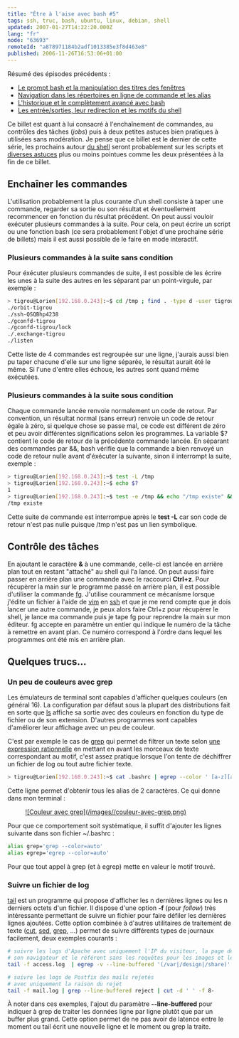 ```yaml
---
title: "Être à l'aise avec bash #5"
tags: ssh, truc, bash, ubuntu, linux, debian, shell
updated: 2007-01-27T14:22:20.000Z
lang: "fr"
node: "63693"
remoteId: "a878971184b2adf1013385e3f8d463e8"
published: 2006-11-26T16:53:06+01:00
---
```

 
Résumé des épisodes précédents :

* [Le prompt bash et la manipulation des titres des fenêtres](/post/etre-a-l-aise-avec-bash-1)
* [Navigation dans les répertoires en ligne de commande et les alias](/post/etre-a-l-aise-avec-bash-2)
* [L'historique et le complètement avancé avec bash](/post/etre-a-l-aise-avec-bash-3)
* [Les entrée/sorties, leur redirection et les motifs du shell](/post/etre-a-l-aise-avec-bash-4)
 

Ce billet est quant à lui consacré à l'enchaînement de commandes, au contrôles des tâches (*jobs*) puis à deux petites astuces bien pratiques à utilisées sans modération. Je pense que ce billet est le dernier de cette série, les prochains autour [du shell](/tag/shell) seront probablement sur les scripts et [diverses astuces](/tag/truc) plus ou moins pointues comme les deux présentées à la fin de ce billet.

  
## Enchaîner les commandes

 
L'utilisation probablement la plus courante d'un shell consiste à taper une commande, regarder sa sortie ou son résultat et éventuellement recommencer en fonction du résultat précédent. On peut aussi vouloir exécuter plusieurs commandes à la suite. Pour cela, on peut écrire un script ou une fonction bash (ce sera probablement l'objet d'une prochaine série de billets) mais il est aussi possible de le faire en mode interactif.

  
### Plusieurs commandes à la suite sans condition

 
Pour éxécuter plusieurs commandes de suite, il est possible de les écrire les unes à la suite des autres en les séparant par un point-virgule, par exemple :

 ``` bash
> tigrou@Lorien[192.168.0.243]:~$ cd /tmp ; find . -type d -user tigrou > liste_dossiers ; cd ; cat /tmp/liste_dossiers
./orbit-tigrou
./ssh-QSQBhp4238
./gconfd-tigrou
./gconfd-tigrou/lock
./.exchange-tigrou
./listen
```

 
Cette liste de 4 commandes est regroupée sur une ligne, j'aurais aussi bien pu taper chacune d'elle sur une ligne séparée, le résultat aurait été le même. Si l'une d'entre elles échoue, les autres sont quand même exécutées.

   
### Plusieurs commandes à la suite sous condition

 
Chaque commande lancée renvoie normalement un code de retour. Par convention, un résultat normal (sans erreur) renvoie un code de retour égale à zéro, si quelque chose se passe mal, ce code est différent de zéro et peu avoir différentes significations selon les programmes. La variable $? contient le code de retour de la précédente commande lancée. En séparant des commandes par &amp;&amp;, bash vérifie que la commande a bien renvoyé un code de retour nulle avant d'éxécuter la suivante, sinon il interrompt la suite, exemple :

 ``` bash
> tigrou@Lorien[192.168.0.243]:~$ test -L /tmp
> tigrou@Lorien[192.168.0.243]:~$ echo $?
1
> tigrou@Lorien[192.168.0.243]:~$ test -e /tmp && echo "/tmp existe" && test -L /tmp && echo "/tmp est un lien symbolique"
/tmp existe
```

 
Cette suite de commande est interrompue après le **test -L** car son code de retour n'est pas nulle puisque /tmp n'est pas un lien symbolique.

    
## Contrôle des tâches

 
En ajoutant le caractère **&amp;** à une commande, celle-ci est lancée en arrière plan tout en restant &quot;attaché&quot; au shell qui l'a lancé. On peut aussi faire passer en arrière plan une commande avec le raccourci **Ctrl+z**. Pour récupèrer la main sur le programme passé en arrière plan, il est possible d'utiliser la commande [fg](http://pwet.fr/man/linux/commandes/fg). J'utilise couramment ce mécanisme lorsque j'édite un fichier à l'aide de [vim](http://pwet.fr/man/linux/commandes/vim) en [ssh](http://pwet.fr/man/linux/commandes/ssh) et que je me rend compte que je dois lancer une autre commande, je peux alors faire Ctrl+z pour récupèrer le shell, je lance ma commande puis je tape fg pour reprendre la main sur mon éditeur. fg accepte en paramètre un entier qui indique le numéro de la tâche à remettre en avant plan. Ce numéro correspond à l'ordre dans lequel les programmes ont été mis en arrière plan.

   
## Quelques trucs...

  
### Un peu de couleurs avec grep

 
Les émulateurs de terminal sont capables d'afficher quelques couleurs (en général 16). La configuration par défaut sous la plupart des distributions fait en sorte que [ls](http://pwet.fr/man/linux/commandes/ls) affiche sa sortie avec des couleurs en fonction du type de fichier ou de son extension. D'autres programmes sont capables d'améliorer leur affichage avec un peu de couleur.

 
C'est par exemple le cas de [grep](http://pwet.fr/man/linux/commandes/grep) qui permet de filtrer un texte selon [une expression rationnelle](http://pwet.fr/man/linux/conventions/regex) en mettant en avant les morceaux de texte correspondant au motif, c'est assez pratique lorsque l'on tente de déchiffrer un fichier de log ou tout autre fichier texte.

 ``` bash
> tigrou@Lorien[192.168.0.243]:~$ cat .bashrc | egrep --color ' [a-z][a-z]='
```

 
Cette ligne permet d'obtenir tous les alias de 2 caractères. Ce qui donne dans mon terminal :

 


<figure class="object-center"><a href="/images/couleur-avec-grep.png">![Couleur avec grep](/images//couleur-avec-grep.png)
</a></figure>




 
Pour que ce comportement soit systématique, il suffit d'ajouter les lignes suivante dans son fichier ~/.bashrc :

 ``` bash
alias grep='grep --color=auto'
alias egrep='egrep --color=auto'
```

 
Pour que tout appel à grep (et à egrep) mette en valeur le motif trouvé.

   
### Suivre un fichier de log

 
[tail](http://pwet.fr/man/linux/commandes/tail) est un programme qui propose d'afficher les n dernières lignes ou les n derniers octets d'un fichier. Il dispose d'une option **-f** (pour *follow*) très intéressante permettant de suivre un fichier pour faire défiler les dernières lignes ajoutées. Cette option combinée à d'autres utilitaires de traitement de texte ([cut](http://pwet.fr/man/linux/commandes/cut), [sed](http://pwet.fr/man/linux/commandes/sed__1), [grep](http://pwet.fr/man/linux/commandes/grep), ...) permet de suivre différents types de journaux facilement, deux exemples courants :

 ``` bash
# suivre les logs d'Apache avec uniquement l'IP du visiteur, la page demandée,
# son navigateur et le référent sans les requêtes pour les images et les feuilles de style
tail -f access.log  | egrep -v --line-buffered '(/var|/design|/share)' | cut -d ' ' -f 1,7,12-

# suivre les logs de Postfix des mails rejetés
# avec uniquement la raison du rejet
tail -f mail.log | grep --line-buffered reject | cut -d ' ' -f 8-
```

 
À noter dans ces exemples, l'ajout du paramètre **--line-buffered** pour indiquer à grep de traiter les données ligne par ligne plutôt que par un buffer plus grand. Cette option permet de ne pas avoir de latence entre le moment ou tail écrit une nouvelle ligne et le moment ou grep la traite.

  
